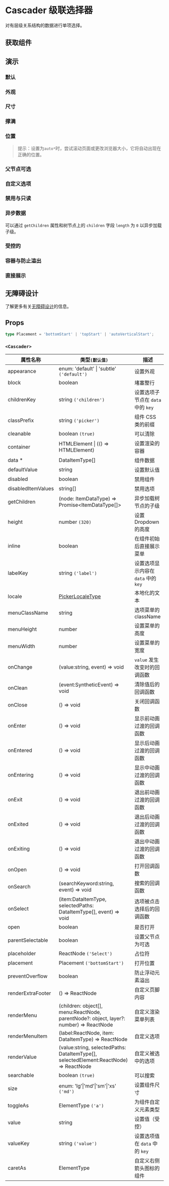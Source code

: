 # Cascader 级联选择器

对有层级关系结构的数据进行单项选择。

## 获取组件

<!--{include:(components/cascader/fragments/import.md)}-->

## 演示

### 默认

<!--{include:`basic.md`}-->

### 外观

<!--{include:`appearance.md`}-->

### 尺寸

<!--{include:`size.md`}-->

### 撑满

<!--{include:`block.md`}-->

### 位置

<!--{include:`placement.md`}-->

> 提示：设置为`auto*`时，尝试滚动页面或更改浏览器大小，它将自动出现在正确的位置。

### 父节点可选

<!--{include:`parent-selectable.md`}-->

### 自定义选项

<!--{include:`custom.md`}-->

### 禁用与只读

<!--{include:`disabled.md`}-->

### 异步数据

可以通过 `getChildren` 属性和树节点上的 `children` 字段 `length` 为 `0` 以异步加载子级。

<!--{include:`async.md`}-->

### 受控的

<!--{include:`controlled.md`}-->

### 容器与防止溢出

<!--{include:`container.md`}-->

### 直接展示

<!--{include:`inline.md`}-->

## 无障碍设计

了解更多有关[无障碍设计](/zh/guide/accessibility)的信息。

## Props

<!--{include:(_common/types/data-item-type.md)}-->

```ts
type Placement = 'bottomStart' | 'topStart' | 'autoVerticalStart';
```

### `<Cascader>`

| 属性名称           | 类型`(默认值)`                                                                         | 描述                                 |
| ------------------ | -------------------------------------------------------------------------------------- | ------------------------------------ |
| appearance         | enum: 'default' &#124; 'subtle' `('default')`                                          | 设置外观                             |
| block              | boolean                                                                                | 堵塞整行                             |
| childrenKey        | string `('children')`                                                                  | 设置选项子节点在 `data` 中的 `key`   |
| classPrefix        | string `('picker')`                                                                    | 组件 CSS 类的前缀                    |
| cleanable          | boolean `(true)`                                                                       | 可以清除                             |
| container          | HTMLElement &#124; (() => HTMLElement)                                                 | 设置渲染的容器                       |
| data \*            | DataItemType[]                                                                         | 组件数据                             |
| defaultValue       | string                                                                                 | 设置默认值                           |
| disabled           | boolean                                                                                | 禁用组件                             |
| disabledItemValues | string[]                                                                               | 禁用选项                             |
| getChildren        | (node: ItemDataType) => Promise&lt;ItemDataType[]&gt;                                  | 异步加载树节点的子级                 |
| height             | number `(320)`                                                                         | 设置 Dropdown 的高度                 |
| inline             | boolean                                                                                | 在组件初始后直接展示菜单             |
| labelKey           | string `('label')`                                                                     | 设置选项显示内容在 `data` 中的 `key` |
| locale             | [PickerLocaleType](/zh/guide/i18n/#pickers)                                            | 本地化的文本                         |
| menuClassName      | string                                                                                 | 选项菜单的 className                 |
| menuHeight         | number                                                                                 | 设置菜单的高度                       |
| menuWidth          | number                                                                                 | 设置菜单的宽度                       |
| onChange           | (value:string, event) => void                                                          | `value` 发生改变时的回调函数         |
| onClean            | (event:SyntheticEvent) => void                                                         | 清除值后的回调函数                   |
| onClose            | () => void                                                                             | 关闭回调函数                         |
| onEnter            | () => void                                                                             | 显示前动画过渡的回调函数             |
| onEntered          | () => void                                                                             | 显示后动画过渡的回调函数             |
| onEntering         | () => void                                                                             | 显示中动画过渡的回调函数             |
| onExit             | () => void                                                                             | 退出前动画过渡的回调函数             |
| onExited           | () => void                                                                             | 退出后动画过渡的回调函数             |
| onExiting          | () => void                                                                             | 退出中动画过渡的回调函数             |
| onOpen             | () => void                                                                             | 打开回调函数                         |
| onSearch           | (searchKeyword:string, event) => void                                                  | 搜索的回调函数                       |
| onSelect           | (item:DataItemType, selectedPaths: DataItemType[], event) => void                      | 选项被点击选择后的回调函数           |
| open               | boolean                                                                                | 是否打开                             |
| parentSelectable   | boolean                                                                                | 设置父节点为可选                     |
| placeholder        | ReactNode `('Select')`                                                                 | 占位符                               |
| placement          | Placement `('bottomStart')`                                                            | 打开位置                             |
| preventOverflow    | boolean                                                                                | 防止浮动元素溢出                     |
| renderExtraFooter  | () => ReactNode                                                                        | 自定义页脚内容                       |
| renderMenu         | (children: object[], menu:ReactNode, parentNode?: object, layer?: number) => ReactNode | 自定义渲染菜单列表                   |
| renderMenuItem     | (label:ReactNode, item: DataItemType) => ReactNode                                     | 自定义选项                           |
| renderValue        | (value:string, selectedPaths: DataItemType[], selectedElement:ReactNode) => ReactNode  | 自定义被选中的选项                   |
| searchable         | boolean `(true)`                                                                       | 可以搜索                             |
| size               | enum: 'lg'&#124;'md'&#124;'sm'&#124;'xs' `('md')`                                      | 设置组件尺寸                         |
| toggleAs           | ElementType `('a')`                                                                    | 为组件自定义元素类型                 |
| value              | string                                                                                 | 设置值（受控）                       |
| valueKey           | string `('value')`                                                                     | 设置选项值在 `data` 中的 `key`       |
| caretAs            | ElementType                                                                            | 自定义右侧箭头图标的组件             |
